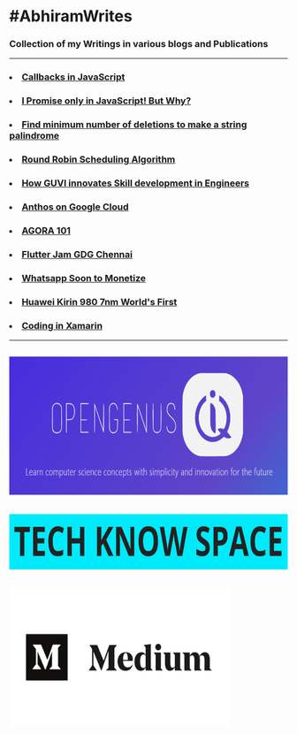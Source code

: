 # #AbhiramWrites
### Collection of my Writings in various blogs and Publications
***
### <li> [Callbacks in JavaScript](https://iq<li>opengenus<li>org/callbacks-in-javascript/)
### <li> [I Promise only in JavaScript! But Why?](https://iq<li>opengenus<li>org/promises-in-javascript/)
### <li> [Find minimum number of deletions to make a string palindrome](https://iq<li>opengenus<li>org/minimum-deletions-to-make-string-palindrome/)
### <li> [Round Robin Scheduling Algorithm](https://iq<li>opengenus<li>org/round-robin-scheduling/)
### <li> [How GUVI innovates Skill development in Engineers](https://medium<li>com/@abhiram<li>reddy/guvi-df9154e3593c)
### <li> [Anthos on Google Cloud](https://www<li>linkedin<li>com/posts/abhiramreddyduggempudi_google-gcp-googlecloud-activity-6613328545395601408-frDm)
### <li> [AGORA 101](https://medium<li>com/fnplus/agora-101-4805256a25ff)
### <li> [Flutter Jam GDG Chennai](https://medium<li>com/fnplus/flutter-jam-gdgchennai-b36f8539c7fb)
### <li> [Whatsapp Soon to Monetize](https://medium<li>com/@abhiramreddy31/whatsapp-soon-to-monetize-46760f362c4c)
### <li> [Huawei Kirin 980 7nm World's First](https://techknowspace<li>wordpress<li>com/2018/08/31/huawei-kirin-980-worlds-first-7nm-commercial-chipset-big-threat-to-snapdragon/)
### <li> [Coding in Xamarin ](https://techknowspace<li>wordpress<li>com/2018/09/03/code-your-app-in-xamarin-and-delpoy-in-iosandroid-and-windows/)

***
## [<img src="https://github.com/AbhiramReddyD/AbhiramWrites/blob/master/Images/opengenus.PNG" height="250" width="600">](https://iq.opengenus.org/author/abhiram/)
## [<img src="https://github.com/AbhiramReddyD/AbhiramWrites/blob/master/Images/techknowspace.PNG" height="100" width="675">](https://techknowspace.wordpress.com/author/abhiramreddy31/)
## [<img src="https://github.com/AbhiramReddyD/AbhiramWrites/blob/master/Images/medium.jpeg" height="250" width="400">](https://medium.com/@abhiram.reddy)
